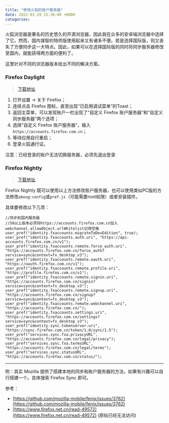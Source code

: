 ```yaml
---
title: "修改火狐的账户服务器"
date: 2022-01-29 15:36:00 +0800
categories:
--- 
```


火狐浏览器是著名的历史悠久的开源浏览器，因此我在众多的安卓端浏览器中选择了它。然而，国内谋智的特供版使用起来又有诸多不便。若是选择国际版，则又丧失了方便同步这一大特点。因此，如果可以在选择国际版的同时将同步服务器修改至国内，就能获得两方面的便利了。

这里针对不同的浏览器版本给出不同的解决方案。

### Firefox Daylight

> [下载地址](https://github.com/mozilla-mobile/fenix/releases)

1. 打开设置 -> 关于 Firefox；
2. 连续点击 Firefox 图标，直至出现“已启用调试菜单”的Toast；
3. 返回主菜单，可以发现账户一栏出现了“自定义 Firefox 账户服务器”和“自定义同步服务器”两个选项；
4. 选择“自定义 Firefox 账户服务器”，输入 `https://accounts.firefox.com.cn`；
5. 等待应用自行重启；
6. 登录火狐通行证。

注意：已经登录的账户无法切换服务器，必须先退出登录

### Firefox Nightly

> [下载地址](https://firefox-ci-tc.services.mozilla.com/tasks/index/mobile.v2.fenix.nightly.latest)

Firefox Nightly 既可以使用以上方法修改账户服务器，也可以使用类似PC版的方法修改`aboug:config`或`pref.js`（可能需要root权限）或者安装插件。

具体要修改以下几项：
```
//同步到国内服务器
//50以上版本必须将https://accounts.firefox.com.cn加入webchannel.allowObject.urlWhitelist记得空格
user_pref("identity.fxaccounts.migrateToDevEdition", true);
user_pref("identity.fxaccounts.auth.uri", "https://api-accounts.firefox.com.cn/v1");
user_pref("identity.fxaccounts.remote.force_auth.uri", "https://accounts.firefox.com.cn/force_auth?service=sync&context=fx_desktop_v3");
user_pref("identity.fxaccounts.remote.oauth.uri", "https://oauth.firefox.com.cn/v1");
user_pref("identity.fxaccounts.remote.profile.uri", "https://profile.firefox.com.cn/v1");
user_pref("identity.fxaccounts.remote.signin.uri", "https://accounts.firefox.com.cn/signin?service=sync&context=fx_desktop_v3");
user_pref("identity.fxaccounts.remote.signup.uri", "https://accounts.firefox.com.cn/signup?service=sync&context=fx_desktop_v3");
user_pref("identity.fxaccounts.remote.webchannel.uri", "https://accounts.firefox.com.cn/");
user_pref("identity.fxaccounts.settings.uri", "https://accounts.firefox.com.cn/settings?service=sync&context=fx_desktop_v3");
user_pref("identity.sync.tokenserver.uri", "https://sync.firefox.com.cn/token/1.0/sync/1.5");
user_pref("services.sync.fxa.privacyURL", "https://accounts.firefox.com.cn/legal/privacy");
user_pref("services.sync.fxa.termsURL", "https://accounts.firefox.com.cn/legal/terms");
user_pref("services.sync.statusURL", "https://accounts.firefox.com.cn/status/"); 
```

---
附：其实 Mozilla 提供了搭建本地的同步和账户服务器的方法，如果有兴趣可以自行搭建一个。具体搜索 Firefox Sync 即可。

参考：
- [https://github.com/mozilla-mobile/fenix/issues/3762](https://github.com/mozilla-mobile/fenix/issues/3762)
- [https://www.firefox.net.cn/read-49572](https://www.firefox.net.cn/read-49572) (原帖已经无法访问)



